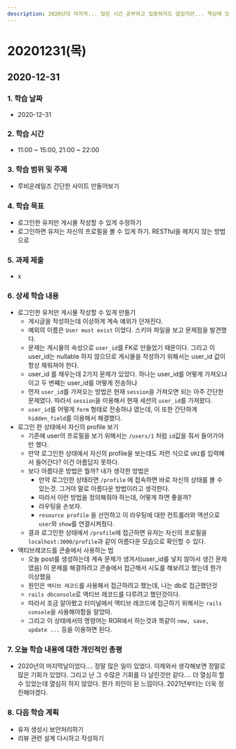 ```yaml
---
description: 2020년의 마지막... 많은 시간 공부하고 집중하지도 않았지만... 책상에 앉아있는 내가 자랑스럽다.
---
```


# 20201231\(목\)

## 2020-12-31

### 1. 학습 날짜

* 2020-12-31

### 2. 학습 시간

* 11:00 ~ 15:00, 21:00 ~ 22:00

### 3. 학습 범위 및 주제

* 루비온레일즈 간단한 사이트 만들어보기

### 4. 학습 목표

* 로그인한 유저만 게시물 작성할 수 있게 수정하기
* 로그인하면 유저는 자신의 프로필을 볼 수 있게 하기. RESTful을 헤치지 않는 방법으로

### 5. 과제 제출

* x

### 6. 상세 학습 내용

* 로그인한 유저만 게시물 작성할 수 있게 만들기
  * 게시글을 작성하는데 이상하게 계속 예외가 던져진다.
  * 예외의 이름은 `User must exist` 이었다. 스키마 파일을 보고 문제점을 발견했다.
  * 문제는 게시물의 속성으로 `user_id`를 FK로 만들었기 때문이다. 그리고 이 user\_id는 nullable 하지 않으므로 게시물을 작성하기 위해서는 user\_id 값이 항상 채워져야 한다.
  * user\_id 를 채우는데 2가지 문제가 있었다. 하나는 user\_id를 어떻게 가져오냐이고 두 번째는 user\_id를 어떻게 전송하냐
  * 먼저 `user_id`를 가져오는 방법은 현재 `session`을 가져오면 되는 아주 간단한 문제였다. 따라서 `session`을 이용해서 현재 세션의 `user_id`를 가져왔다.
  * `user_id`를 어떻게 `form` 형태로 전송하냐 였는데, 이 또한 간단하게 `hidden_field`를 이용해서 해결했다.
* 로그인 한 상태에서 자신의 profile 보기
  * 기존에 user의 프로필을 보기 위해서는 `/users/1` 처럼 `id`값을 줘서 들어가야만 했다.
  * 만약 로그인한 상태에서 자신의 profile을 보는데도 저런 식으로 `URI`를 입력해서 들어간다? 이건 아름답지 못하다.
  * 보다 아름다운 방법은 뭘까? 내가 생각한 방법은
    * 만약 로그인한 상태라면 `/profile` 에 접속하면 바로 자신의 상태를 볼 수 있는것. 그거야 말로 아름다운 방법이라고 생각한다.
    * 따라서 이런 방법을 정의해줘야 하는데, 어떻게 하면 좋을까?
    * 라우팅을 손보자.
    * `resource profile` 을  선언하고 이 라우팅에 대한 컨트롤러와 액션으로 `user`와 `show`를 연결시켜줬다.
  * 결과 로그인한 상태에서 `/profile`에 접근하면 유저는 자신의 프로필을 `localhost:3000/profile`과 같이 아름다운 모습으로 확인할 수 있다.
* 액티브레코드를 콘솔에서 사용하는 법
  * 오늘 post를 생성하는데 계속 문제가 생겨서\(user\_id를 넣지 않아서 생긴 문제였음\) 이 문제를 해결하려고 콘솔에서 접근해서 시도를 해보려고 했는데 뭔가 이상했음
  * 원인은 `액티브 레코드`를 사용해서 접근하려고 했는데, 나는 db로 접근했던것
  * `rails dbconsole`로 액티브 레코드를 다루려고 했던것이다.
  * 따라서 조금 알아봤고 터미널에서 액티브 레코드에 접근하기 위해서는 `rails console`을 사용해야함을 알았따.
  * 그리고 이 상태에서의 명령어는 ROR에서 하는것과 똑같이 `new, save, update ...` 등을 이용하면 된다.

### 7. 오늘 학습 내용에 대한 개인적인 총평

* 2020년의 마지막날이었다.... 정말 많은 일이 있었다. 이제와서 생각해보면 정말로 많은 기회가 있었다. 그리고 난 그 수많은 기회를 다 날린것만 같다.... 더 열심히 할 수 있었는데 열심히 하지 않았다. 뭔가 죄인이 된 느낌이다. 2021년부터는 더욱 정진해야겠다.

### 8. 다음 학습 계획

* 유저 생성시 보안처리하기
* 리뷰 관련 설계 다시하고 작성하기

